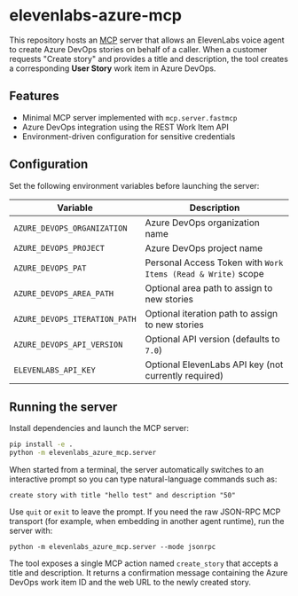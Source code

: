 # elevenlabs-azure-mcp

This repository hosts an [MCP](https://modelcontextprotocol.io) server that allows
an ElevenLabs voice agent to create Azure DevOps stories on behalf of a caller.
When a customer requests "Create story" and provides a title and description,
the tool creates a corresponding **User Story** work item in Azure DevOps.

## Features

- Minimal MCP server implemented with `mcp.server.fastmcp`
- Azure DevOps integration using the REST Work Item API
- Environment-driven configuration for sensitive credentials

## Configuration

Set the following environment variables before launching the server:

| Variable | Description |
| --- | --- |
| `AZURE_DEVOPS_ORGANIZATION` | Azure DevOps organization name |
| `AZURE_DEVOPS_PROJECT` | Azure DevOps project name |
| `AZURE_DEVOPS_PAT` | Personal Access Token with `Work Items (Read & Write)` scope |
| `AZURE_DEVOPS_AREA_PATH` | Optional area path to assign to new stories |
| `AZURE_DEVOPS_ITERATION_PATH` | Optional iteration path to assign to new stories |
| `AZURE_DEVOPS_API_VERSION` | Optional API version (defaults to `7.0`) |
| `ELEVENLABS_API_KEY` | Optional ElevenLabs API key (not currently required) |

## Running the server

Install dependencies and launch the MCP server:

```bash
pip install -e .
python -m elevenlabs_azure_mcp.server
```

When started from a terminal, the server automatically switches to an
interactive prompt so you can type natural-language commands such as:

```
create story with title "hello test" and description "50"
```

Use `quit` or `exit` to leave the prompt. If you need the raw JSON-RPC MCP
transport (for example, when embedding in another agent runtime), run the
server with:

```
python -m elevenlabs_azure_mcp.server --mode jsonrpc
```

The tool exposes a single MCP action named `create_story` that accepts a title
and description. It returns a confirmation message containing the Azure DevOps
work item ID and the web URL to the newly created story.
